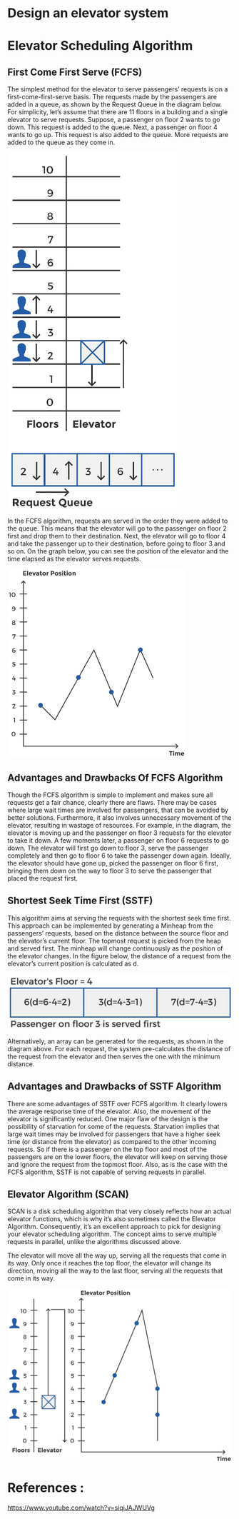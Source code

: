 # Design an elevator system


# Elevator Scheduling Algorithm
## First Come First Serve (FCFS)
The simplest method for the elevator to serve passengers’ requests is on a first-come-first-serve basis. The requests made by the passengers are added in a queue, as shown by the Request Queue in the diagram below. 
For simplicity, let’s assume that there are 11 floors in a building and a single elevator to serve requests. Suppose, a passenger on floor 2 wants to go down. This request is added to the queue. Next, a passenger on floor 4 wants to go up. This request is also added to the queue. More requests are added to the queue as they come in.

![1](1.png?raw=true)

In the FCFS algorithm, requests are served in the order they were added to the queue. This means that the elevator will go to the passenger on floor 2 first and drop them to their destination. Next, the elevator will go to floor 4 and take the passenger up to their destination, before going to floor 3 and so on. On the graph below, you can see the position of the elevator and the time elapsed as the elevator serves requests.

![2](2.png?raw=true)

## Advantages and Drawbacks Of FCFS Algorithm
Though the FCFS algorithm is simple to implement and makes sure all requests get a fair chance, clearly there are flaws. There may be cases where large wait times are involved for passengers, that can be avoided by better solutions. Furthermore, it also involves unnecessary movement of the elevator, resulting in wastage of resources.
For example, in the diagram, the elevator is moving up and the passenger on floor 3 requests for the elevator to take it down. A few moments later, a passenger on floor 6 requests to go down. The elevator will first go down to floor 3, serve the passenger completely and then go to floor 6 to take the passenger down again. Ideally, the elevator should have gone up, picked the passenger on floor 6 first, bringing them down on the way to floor 3 to serve the passenger that placed the request first.


## Shortest Seek Time First (SSTF)
This algorithm aims at serving the requests with the shortest seek time first. This approach can be implemented by generating a Minheap from the passengers’ requests, based on the distance between the source floor and the elevator’s current floor. The topmost request is picked from the heap and served first. The minheap will change continuously as the position of the elevator changes. In the figure below, the distance of a request from the elevator’s current position is calculated as d.

![3](3.png?raw=true)

Alternatively, an array can be generated for the requests, as shown in the diagram above. For each request, the system pre-calculates the distance of the request from the elevator and then serves the one with the minimum distance.

## Advantages and Drawbacks of SSTF Algorithm
There are some advantages of SSTF over FCFS algorithm. It clearly lowers the average response time of the elevator. Also, the movement of the elevator is significantly reduced. One major flaw of the design is the possibility of starvation for some of the requests. Starvation implies that large wait times may be involved for passengers that have a higher seek time (or distance from the elevator) as compared to the other incoming requests. So if there is a passenger on the top floor and most of the passengers are on the lower floors, the elevator will keep on serving those and ignore the request from the topmost floor. Also, as is the case with the FCFS algorithm, SSTF is not capable of serving requests in parallel.

## Elevator Algorithm (SCAN)
SCAN is a disk scheduling algorithm that very closely reflects how an actual elevator functions, which is why it’s also sometimes called the Elevator Algorithm. Consequently, it’s an excellent approach to pick for designing your elevator scheduling algorithm. The concept aims to serve multiple requests in parallel, unlike the algorithms discussed above.

The elevator will move all the way up, serving all the requests that come in its way. Only once it reaches the top floor, the elevator will change its direction, moving all the way to the last floor, serving all the requests that come in its way.

![4](4.jpg?raw=true)

# References :
https://www.youtube.com/watch?v=siqiJAJWUVg

